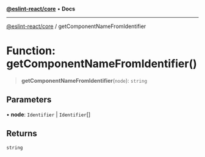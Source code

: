 [**@eslint-react/core**](../README.md) • **Docs**

***

[@eslint-react/core](../README.md) / getComponentNameFromIdentifier

# Function: getComponentNameFromIdentifier()

> **getComponentNameFromIdentifier**(`node`): `string`

## Parameters

• **node**: `Identifier` \| `Identifier`[]

## Returns

`string`
